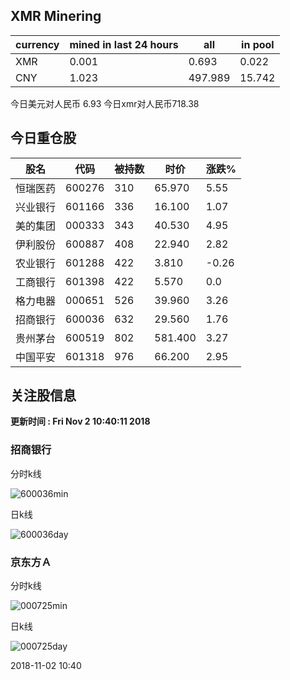 ## XMR Minering

|currency|mined in last 24 hours|all|in pool|
|---|---|---|---|
|XMR|0.001|0.693|0.022|
|CNY|1.023|497.989|15.742|

今日美元对人民币 6.93	今日xmr对人民币718.38


## 今日重仓股 

|股名|代码|被持数|时价|涨跌%|
|---|---|---|---|---|
|恒瑞医药|600276|310|65.970|5.55|
|兴业银行|601166|336|16.100|1.07|
|美的集团|000333|343|40.530|4.95|
|伊利股份|600887|408|22.940|2.82|
|农业银行|601288|422|3.810|-0.26|
|工商银行|601398|422|5.570|0.0|
|格力电器|000651|526|39.960|3.26|
|招商银行|600036|632|29.560|1.76|
|贵州茅台|600519|802|581.400|3.27|
|中国平安|601318|976|66.200|2.95|

## 关注股信息
**更新时间 : Fri Nov  2 10:40:11 2018**
### 招商银行 
分时k线

![600036min](http://image.sinajs.cn/newchart/min/n/sh600036.gif)

日k线

![600036day](http://image.sinajs.cn/newchart/daily/n/sh600036.gif)

### 京东方Ａ 
分时k线

![000725min](http://image.sinajs.cn/newchart/min/n/sz000725.gif)

日k线

![000725day](http://image.sinajs.cn/newchart/daily/n/sz000725.gif)

2018-11-02 10:40
